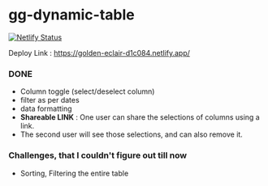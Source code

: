 # gg-dynamic-table

[![Netlify Status](https://api.netlify.com/api/v1/badges/b5a051c2-7d3f-4d04-8190-54ddda85aa2d/deploy-status)](https://app.netlify.com/sites/golden-eclair-d1c084/deploys)

Deploy Link : https://golden-eclair-d1c084.netlify.app/

### DONE
- Column toggle (select/deselect column)
- filter as per dates
- data formatting
- **Shareable LINK**
 : One user can share the selections of columns using a link.
- The second user will see those selections, and can also remove it.


### Challenges, that I couldn't figure out till now
- Sorting, Filtering the entire table

